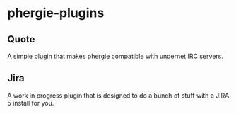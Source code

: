 phergie-plugins
===============

Quote
-----
A simple plugin that makes phergie compatible with undernet IRC servers.

Jira
----
A work in progress plugin that is designed to do a bunch of stuff with a JIRA 5 install for you.